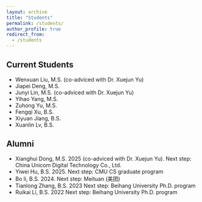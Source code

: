 ```yaml
---
layout: archive
title: "Students"
permalink: /students/
author_profile: true
redirect_from:
  - /students
---
```


## Current Students
* Wenxuan Liu, M.S. (co-adviced with Dr. Xuejun Yu)
* Jiapei Deng, M.S.
* Junyi Lin, M.S. (co-adviced with Dr. Xuejun Yu)
* Yihao Yang, M.S.
* Zuhong Yu, M.S.
* Fengqi Xu, B.S.
* Xiyuan Jiang, B.S.
* Xuanlin Lv, B.S.

## Alumni
* Xianghui Dong, M.S. 2025 (co-adviced with Dr. Xuejun Yu). Next step: China Unicom Digital Technology Co., Ltd.
* Yiwei Hu, B.S. 2025. Next step: CMU CS graduate program
* Bo li, B.S. 2024. Next step: Meituan (美团)
* Tianlong Zhang, B.S. 2023 Next step: Beihang University Ph.D. program
* Ruikai Li, B.S. 2022 Next step: Beihang University Ph.D. program
